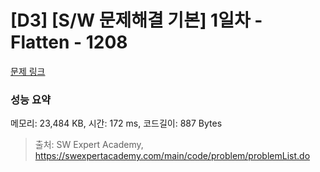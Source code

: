 # [D3] [S/W 문제해결 기본] 1일차 - Flatten - 1208 

[문제 링크](https://swexpertacademy.com/main/code/problem/problemDetail.do?contestProbId=AV139KOaABgCFAYh) 

### 성능 요약

메모리: 23,484 KB, 시간: 172 ms, 코드길이: 887 Bytes



> 출처: SW Expert Academy, https://swexpertacademy.com/main/code/problem/problemList.do